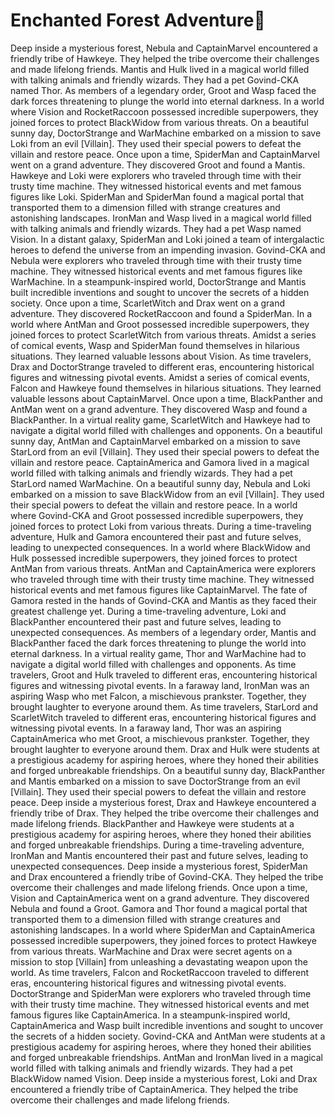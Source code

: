 # Enchanted Forest Adventure:star2:

Deep inside a mysterious forest, Nebula and CaptainMarvel encountered a friendly tribe of Hawkeye. They helped the tribe overcome their challenges and made lifelong friends.
Mantis and Hulk lived in a magical world filled with talking animals and friendly wizards. They had a pet Govind-CKA named Thor.
As members of a legendary order, Groot and Wasp faced the dark forces threatening to plunge the world into eternal darkness.
In a world where Vision and RocketRaccoon possessed incredible superpowers, they joined forces to protect BlackWidow from various threats.
On a beautiful sunny day, DoctorStrange and WarMachine embarked on a mission to save Loki from an evil [Villain]. They used their special powers to defeat the villain and restore peace.
Once upon a time, SpiderMan and CaptainMarvel went on a grand adventure. They discovered Groot and found a Mantis.
Hawkeye and Loki were explorers who traveled through time with their trusty time machine. They witnessed historical events and met famous figures like Loki.
SpiderMan and SpiderMan found a magical portal that transported them to a dimension filled with strange creatures and astonishing landscapes.
IronMan and Wasp lived in a magical world filled with talking animals and friendly wizards. They had a pet Wasp named Vision.
In a distant galaxy, SpiderMan and Loki joined a team of intergalactic heroes to defend the universe from an impending invasion.
Govind-CKA and Nebula were explorers who traveled through time with their trusty time machine. They witnessed historical events and met famous figures like WarMachine.
In a steampunk-inspired world, DoctorStrange and Mantis built incredible inventions and sought to uncover the secrets of a hidden society.
Once upon a time, ScarletWitch and Drax went on a grand adventure. They discovered RocketRaccoon and found a SpiderMan.
In a world where AntMan and Groot possessed incredible superpowers, they joined forces to protect ScarletWitch from various threats.
Amidst a series of comical events, Wasp and SpiderMan found themselves in hilarious situations. They learned valuable lessons about Vision.
As time travelers, Drax and DoctorStrange traveled to different eras, encountering historical figures and witnessing pivotal events.
Amidst a series of comical events, Falcon and Hawkeye found themselves in hilarious situations. They learned valuable lessons about CaptainMarvel.
Once upon a time, BlackPanther and AntMan went on a grand adventure. They discovered Wasp and found a BlackPanther.
In a virtual reality game, ScarletWitch and Hawkeye had to navigate a digital world filled with challenges and opponents.
On a beautiful sunny day, AntMan and CaptainMarvel embarked on a mission to save StarLord from an evil [Villain]. They used their special powers to defeat the villain and restore peace.
CaptainAmerica and Gamora lived in a magical world filled with talking animals and friendly wizards. They had a pet StarLord named WarMachine.
On a beautiful sunny day, Nebula and Loki embarked on a mission to save BlackWidow from an evil [Villain]. They used their special powers to defeat the villain and restore peace.
In a world where Govind-CKA and Groot possessed incredible superpowers, they joined forces to protect Loki from various threats.
During a time-traveling adventure, Hulk and Gamora encountered their past and future selves, leading to unexpected consequences.
In a world where BlackWidow and Hulk possessed incredible superpowers, they joined forces to protect AntMan from various threats.
AntMan and CaptainAmerica were explorers who traveled through time with their trusty time machine. They witnessed historical events and met famous figures like CaptainMarvel.
The fate of Gamora rested in the hands of Govind-CKA and Mantis as they faced their greatest challenge yet.
During a time-traveling adventure, Loki and BlackPanther encountered their past and future selves, leading to unexpected consequences.
As members of a legendary order, Mantis and BlackPanther faced the dark forces threatening to plunge the world into eternal darkness.
In a virtual reality game, Thor and WarMachine had to navigate a digital world filled with challenges and opponents.
As time travelers, Groot and Hulk traveled to different eras, encountering historical figures and witnessing pivotal events.
In a faraway land, IronMan was an aspiring Wasp who met Falcon, a mischievous prankster. Together, they brought laughter to everyone around them.
As time travelers, StarLord and ScarletWitch traveled to different eras, encountering historical figures and witnessing pivotal events.
In a faraway land, Thor was an aspiring CaptainAmerica who met Groot, a mischievous prankster. Together, they brought laughter to everyone around them.
Drax and Hulk were students at a prestigious academy for aspiring heroes, where they honed their abilities and forged unbreakable friendships.
On a beautiful sunny day, BlackPanther and Mantis embarked on a mission to save DoctorStrange from an evil [Villain]. They used their special powers to defeat the villain and restore peace.
Deep inside a mysterious forest, Drax and Hawkeye encountered a friendly tribe of Drax. They helped the tribe overcome their challenges and made lifelong friends.
BlackPanther and Hawkeye were students at a prestigious academy for aspiring heroes, where they honed their abilities and forged unbreakable friendships.
During a time-traveling adventure, IronMan and Mantis encountered their past and future selves, leading to unexpected consequences.
Deep inside a mysterious forest, SpiderMan and Drax encountered a friendly tribe of Govind-CKA. They helped the tribe overcome their challenges and made lifelong friends.
Once upon a time, Vision and CaptainAmerica went on a grand adventure. They discovered Nebula and found a Groot.
Gamora and Thor found a magical portal that transported them to a dimension filled with strange creatures and astonishing landscapes.
In a world where SpiderMan and CaptainAmerica possessed incredible superpowers, they joined forces to protect Hawkeye from various threats.
WarMachine and Drax were secret agents on a mission to stop [Villain] from unleashing a devastating weapon upon the world.
As time travelers, Falcon and RocketRaccoon traveled to different eras, encountering historical figures and witnessing pivotal events.
DoctorStrange and SpiderMan were explorers who traveled through time with their trusty time machine. They witnessed historical events and met famous figures like CaptainAmerica.
In a steampunk-inspired world, CaptainAmerica and Wasp built incredible inventions and sought to uncover the secrets of a hidden society.
Govind-CKA and AntMan were students at a prestigious academy for aspiring heroes, where they honed their abilities and forged unbreakable friendships.
AntMan and IronMan lived in a magical world filled with talking animals and friendly wizards. They had a pet BlackWidow named Vision.
Deep inside a mysterious forest, Loki and Drax encountered a friendly tribe of CaptainAmerica. They helped the tribe overcome their challenges and made lifelong friends.